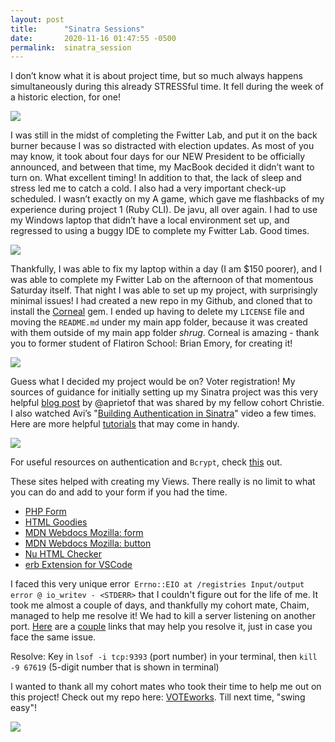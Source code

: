 ```yaml
---
layout: post
title:      "Sinatra Sessions"
date:       2020-11-16 01:47:55 -0500
permalink:  sinatra_session
---
```



I don’t know what it is about project time, but so much always happens simultaneously during this already STRESSful time. It fell during the week of a historic election, for one! 

![](https://media.giphy.com/media/d1JfgvIoEsy4dtZK/giphy.gif)

I was still in the midst of completing the Fwitter Lab, and put it on the back burner because I was so distracted with election updates. As most of you may know, it took about four days for our NEW President to be officially announced, and between that time, my MacBook decided it didn’t want to turn on. What excellent timing! In addition to that, the lack of sleep and stress led me to catch a cold. I also had a very important check-up scheduled. I wasn’t exactly on my A game, which gave me flashbacks of my experience during project 1 (Ruby CLI). De javu, all over again. I had to use my Windows laptop that didn’t have a local environment set up, and regressed to using a buggy IDE to complete my Fwitter Lab. Good times. 

![](https://media.giphy.com/media/QwrTpd2uFPeaA/giphy.gif)

Thankfully, I was able to fix my laptop within a day (I am $150 poorer), and I was able to complete my Fwitter Lab on the afternoon of that momentous Saturday itself. That night I was able to set up my project, with surprisingly minimal issues! I had created a new repo in my Github, and cloned that to install the [Corneal](http://thebrianemory.github.io/corneal/) gem. I ended up having to delete my `LICENSE` file and moving the `README.md` under my main app folder, because it was created with them outside of my main app folder *shrug*. Corneal is amazing - thank you to former student of Flatiron School: Brian Emory, for creating it! 

![](https://media.giphy.com/media/LtcuAIzPqlTnW/giphy.gif)

Guess what I decided my project would be on? Voter registration! My sources of guidance for initially setting up my Sinatra project was this very helpful [blog post](https://flatironschool.com/blog/how-to-build-a-sinatra-web-app-in-10-steps) by @aprietof that was shared by my fellow cohort Christie. I also watched Avi’s "[Building Authentication in Sinatra](https://www.youtube.com/watch?v=_S1s6R-_wYc&t=484s)" video a few times. Here are more helpful [tutorials](https://www.youtube.com/playlist?list=PLNUiyK37z4zHyIuQjCJt-gPjBzbMb5k1Q) that may come in handy. 

![](https://media.giphy.com/media/THHHNksRyvBK1zGHjO/giphy.gif)

For useful resources on authentication and `Bcrypt`, check [this](https://github.com/codahale/bcrypt-ruby) out.

These sites helped with creating my Views. There really is no limit to what you can do and add to your form if you had the time. 

* [PHP Form](http://www.phpform.org/download_html?id=og8d38bv2b54kfq80fg0e11466)
* [HTML Goodies](http://www.phpform.org/download_html?id=og8d38bv2b54kfq80fg0e11466)
* [MDN Webdocs Mozilla: form](http://www.phpform.org/download_html?id=og8d38bv2b54kfq80fg0e11466)
* [MDN Webdocs Mozilla: button](https://developer.mozilla.org/en-US/docs/Web/HTML/Element/button)
* [Nu HTML Checker](https://validator.w3.org/nu/#textarea)
* [erb Extension for VSCode](https://marketplace.visualstudio.com/items?itemName=CraigMaslowski.erb)

I faced this very unique error` Errno::EIO at /registries Input/output error @ io_writev - <STDERR>` that I couldn't figure out for the life of me. It took me almost a couple of days, and thankfully my cohort mate, Chaim, managed to help me resolve it! We had to kill a server listening on another port. [Here](https://github.com/sshingler/capistrano-resque/issues/81) are a [couple](https://stevenwilliamalexander.wordpress.com/2013/02/04/ruby-sinatra-unicorn-errnoeio-inputoutput-err/) links that may help you resolve it, just in case you face the same issue. 

Resolve: 
Key in `lsof -i tcp:9393` (port number) in your terminal, then `kill -9 67619` (5-digit number that is shown in terminal) 

I wanted to thank all my cohort mates who took their time to help me out on this project! Check out my repo here: [VOTEworks](https://github.com/yani82/VOTEworks). Till next time, "swing easy"! 

![](https://media.giphy.com/media/28mkBBJuyIEPVRbypT/giphy.gif)





 




